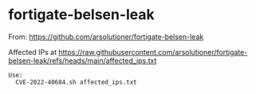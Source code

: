 # fortigate-belsen-leak

From: https://github.com/arsolutioner/fortigate-belsen-leak

Affected IPs at https://raw.githubusercontent.com/arsolutioner/fortigate-belsen-leak/refs/heads/main/affected_ips.txt
```
Use:
  CVE-2022-40684.sh affected_ips.txt
```
